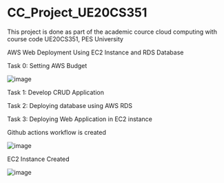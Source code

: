 # CC_Project_UE20CS351
This project is done as part of the academic cource cloud computing with course code UE20CS351, PES University


AWS Web Deployment Using EC2 Instance and RDS Database

Task 0: Setting AWS Budget

![image](https://user-images.githubusercontent.com/51742316/234733917-667da7ca-21b9-442c-910a-24db43dfe948.png)




Task 1: Develop CRUD Application


Task 2: Deploying database using AWS RDS


Task 3: Deploying Web Application in EC2 instance

Github actions workflow is created

![image](https://user-images.githubusercontent.com/51742316/234733808-74e820f9-264c-4a10-bd0a-231f06168560.png)


EC2 Instance Created

![image](https://user-images.githubusercontent.com/51742316/234734360-3c25e82f-98c4-4da0-bf6a-6a1764c70106.png)



